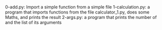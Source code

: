 0-add.py: Import a simple function from a simple file
1-calculation.py: a program that imports functions from the file calculator_1.py, does some Maths, and prints the result
2-args.py:  a program that prints the number of and the list of its arguments

